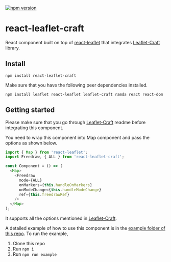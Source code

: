[![npm version](https://badge.fury.io/js/react-leaflet-craft.svg)](https://badge.fury.io/js/react-leaflet-craft)
# react-leaflet-craft

React component built on top of [react-leaflet](https://github.com/PaulLeCam/react-leaflet) that integrates [Leaflet-Craft](https://github.com/sagarpreet-chadha/Leaflet-Craft) library.

## Install

`npm install react-leaflet-craft`

Make sure that you have the following peer dependencies installed.

`npm install leaflet react-leaflet leaflet-craft ramda react react-dom`

## Getting started

Please make sure that you go through [Leaflet-Craft](https://github.com/sagarpreet-chadha/Leaflet-Craft) readme before integrating this component.

You need to wrap this component into Map component and pass the options as shown below.

```javascript
import { Map } from 'react-leaflet';
import Freedraw, { ALL } from 'react-leaflet-craft';

const Component = () => (
  <Map>
    <Freedraw
      mode={ALL}
      onMarkers={this.handleOnMarkers}
      onModeChange={this.handleModeChange}
      ref={this.freedrawRef}
    />
  </Map>
);
```

It supports all the options mentioned in [Leaflet-Craft](https://github.com/sagarpreet-chadha/Leaflet-Craft).

A detailed example of how to use this component is in the [example folder of this repo](https://github.com/elangobharathi/react-leaflet-craft/tree/master/example). To run the example,

1. Clone this repo
2. Run `npm i`
3. Run `npm run example`
